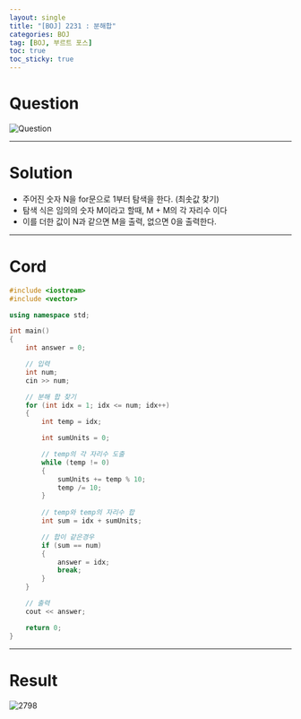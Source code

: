```yaml
---
layout: single
title: "[BOJ] 2231 : 분해합"
categories: BOJ
tag: [BOJ, 부르트 포스]
toc: true
toc_sticky: true
---
```


# Question
![Question](https://user-images.githubusercontent.com/97664446/168413886-ab8db69b-35e4-4177-bd5b-465f57dc7980.PNG)

***

# Solution
- 주어진 숫자 N을 for문으로 1부터 탐색을 한다. (최솟값 찾기)
- 탐색 식은 임의의 숫자 M이라고 할때, M + M의 각 자리수 이다
- 이를 더한 값이 N과 같으면 M을 출력, 없으면 0을 출력한다.

***

# Cord
```c++
#include <iostream>
#include <vector>

using namespace std;

int main()
{
	int answer = 0;

	// 입력
	int num;
	cin >> num;

	// 분해 합 찾기
	for (int idx = 1; idx <= num; idx++)
	{
		int temp = idx;

		int sumUnits = 0;

		// temp의 각 자리수 도출
		while (temp != 0)
		{
			sumUnits += temp % 10;
			temp /= 10;
		}
		
		// temp와 temp의 자리수 합
		int sum = idx + sumUnits;

		// 합이 같은경우
		if (sum == num)
		{
			answer = idx;
			break;
		}
	}

	// 출력
	cout << answer;

	return 0;
}
```

***

# Result
![2798](https://user-images.githubusercontent.com/97664446/168413881-6e1c1491-14a4-414f-93b2-afa9f085a838.PNG)